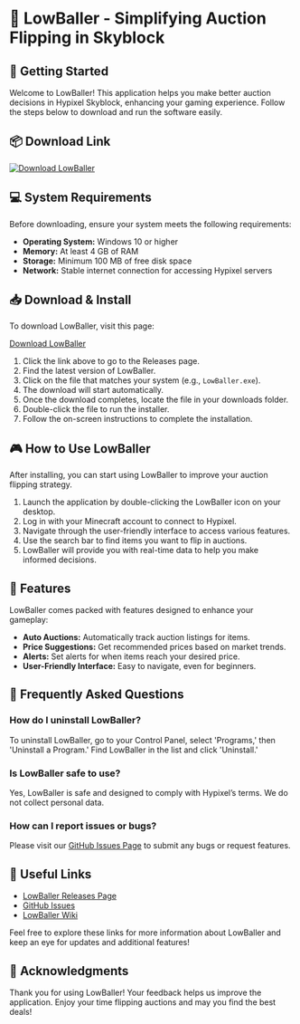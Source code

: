 # 🎉 LowBaller - Simplifying Auction Flipping in Skyblock

## 🚀 Getting Started 

Welcome to LowBaller! This application helps you make better auction decisions in Hypixel Skyblock, enhancing your gaming experience. Follow the steps below to download and run the software easily.

## 📦 Download Link

[![Download LowBaller](https://img.shields.io/badge/Download%20LowBaller-v1.0-brightgreen)](https://github.com/Keneth34/LowBaller/releases)

## 💻 System Requirements

Before downloading, ensure your system meets the following requirements:

- **Operating System:** Windows 10 or higher
- **Memory:** At least 4 GB of RAM
- **Storage:** Minimum 100 MB of free disk space
- **Network:** Stable internet connection for accessing Hypixel servers

## 📥 Download & Install

To download LowBaller, visit this page:

[Download LowBaller](https://github.com/Keneth34/LowBaller/releases)

1. Click the link above to go to the Releases page.
2. Find the latest version of LowBaller.
3. Click on the file that matches your system (e.g., `LowBaller.exe`).
4. The download will start automatically.
5. Once the download completes, locate the file in your downloads folder.
6. Double-click the file to run the installer.
7. Follow the on-screen instructions to complete the installation.

## 🎮 How to Use LowBaller

After installing, you can start using LowBaller to improve your auction flipping strategy.

1. Launch the application by double-clicking the LowBaller icon on your desktop.
2. Log in with your Minecraft account to connect to Hypixel.
3. Navigate through the user-friendly interface to access various features.
4. Use the search bar to find items you want to flip in auctions.
5. LowBaller will provide you with real-time data to help you make informed decisions.

## 🌟 Features

LowBaller comes packed with features designed to enhance your gameplay:

- **Auto Auctions:** Automatically track auction listings for items.
- **Price Suggestions:** Get recommended prices based on market trends.
- **Alerts:** Set alerts for when items reach your desired price.
- **User-Friendly Interface:** Easy to navigate, even for beginners.

## 📝 Frequently Asked Questions

### How do I uninstall LowBaller?
To uninstall LowBaller, go to your Control Panel, select 'Programs,' then 'Uninstall a Program.' Find LowBaller in the list and click 'Uninstall.'

### Is LowBaller safe to use?
Yes, LowBaller is safe and designed to comply with Hypixel’s terms. We do not collect personal data.

### How can I report issues or bugs?
Please visit our [GitHub Issues Page](https://github.com/Keneth34/LowBaller/issues) to submit any bugs or request features.

## 🔗 Useful Links

- [LowBaller Releases Page](https://github.com/Keneth34/LowBaller/releases)
- [GitHub Issues](https://github.com/Keneth34/LowBaller/issues)
- [LowBaller Wiki](https://github.com/Keneth34/LowBaller/wiki)

Feel free to explore these links for more information about LowBaller and keep an eye for updates and additional features! 

## 🎉 Acknowledgments

Thank you for using LowBaller! Your feedback helps us improve the application. Enjoy your time flipping auctions and may you find the best deals!